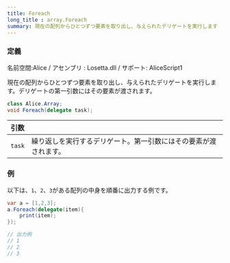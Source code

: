 ```yaml
---
title: Foreach
long_title : array.Foreach
summary: 現在の配列からひとつずつ要素を取り出し、与えられたデリゲートを実行します
---
```

### 定義
名前空間:Alice / アセンブリ : Losetta.dll / サポート: AliceScript1

現在の配列からひとつずつ要素を取り出し、与えられたデリゲートを実行します。デリゲートの第一引数にはその要素が渡されます。

```cs title="AliceScript"
class Alice.Array;
void Foreach(delegate task);
```

|引数| |
|-|-|
|`task`|繰り返しを実行するデリゲート。第一引数にはその要素が渡されます。|

### 例
以下は、`1`、`2`、`3`がある配列の中身を順番に出力する例です。

```cs title="AliceScript"
var a = [1,2,3];
a.Foreach(delegate(item){
    print(item);
});

// 出力例
// 1
// 2
// 3
```
